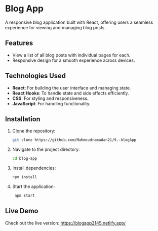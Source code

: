 # Blog App

A responsive blog application built with React, offering users a seamless experience for viewing and managing blog posts.

## Features

- View a list of all blog posts with individual pages for each.
- Responsive design for a smooth experience across devices.

## Technologies Used

- **React**: For building the user interface and managing state.
- **React Hooks**: To handle state and side effects efficiently.
- **CSS**: For styling and responsiveness.
- **JavaScript**: For handling functionality.

## Installation

1. Clone the repository:
   ```bash
   git clone https://github.com/Mahmoudramadan21/9.-blogApp

2. Navigate to the project directory:
   ```bash
   cd blog-app

3. Install dependencies:
   ```bash
   npm install

4. Start the application:
   ```bash
    npm start

## Live Demo
  Check out the live version: https://blogapp2145.netlify.app/
